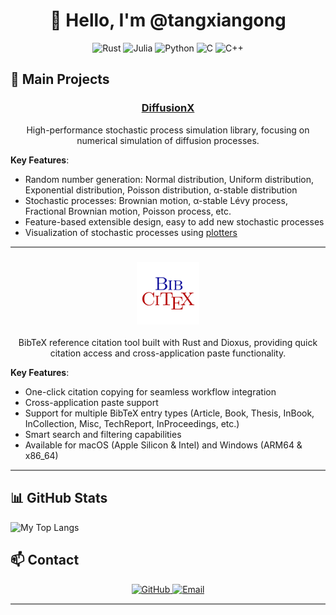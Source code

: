 <div align="center">

# 👋 Hello, I'm @tangxiangong
</div>

<div align="center">

<p>
<img src="https://img.shields.io/badge/Rust-F05032?style=for-the-badge&logo=rust&logoColor=white" alt="Rust" />
<img src="https://img.shields.io/badge/Julia-9558B2?style=for-the-badge&logo=julia&logoColor=white" alt="Julia" />
<img src="https://img.shields.io/badge/Python-3776AB?style=for-the-badge&logo=python&logoColor=white" alt="Python" />
<img src="https://img.shields.io/badge/C-00599C?style=for-the-badge&logo=c&logoColor=white" alt="C" />
<img src="https://img.shields.io/badge/C%2B%2B-00599C?style=for-the-badge&logo=c%2B%2B&logoColor=white" alt="C++" />
</p>
</div>

## 🔭 Main Projects

<div align="center">
<h3><a href="https://github.com/tangxiangong/diffusionx">DiffusionX</a></h3>
<p>High-performance stochastic process simulation library, focusing on numerical simulation of diffusion processes.
</p>
</div>

**Key Features**:
- Random number generation: Normal distribution, Uniform distribution, Exponential distribution, Poisson distribution, α-stable distribution
- Stochastic processes: Brownian motion, α-stable Lévy process, Fractional Brownian motion, Poisson process, etc.
- Feature-based extensible design, easy to add new stochastic processes
- Visualization of stochastic processes using [plotters](https://github.com/plotters-rs/plotters)

<hr style="height:2px;border-width:0;color:gray;background-color:gray">

<div align="center">
<h3><a href="https://github.com/tangxiangong/bibcitex">
    <img src="assets/bibcitex.png" alt="BibCitex" width="100" height="100"/>
</a></h3>
<p>BibTeX reference citation tool built with Rust and Dioxus, providing quick citation access and cross-application paste functionality.
</p>
</div>

**Key Features**:
- One-click citation copying for seamless workflow integration
- Cross-application paste support
- Support for multiple BibTeX entry types (Article, Book, Thesis, InBook, InCollection, Misc, TechReport, InProceedings, etc.)
- Smart search and filtering capabilities
- Available for macOS (Apple Silicon & Intel) and Windows (ARM64 & x86_64)

<hr style="height:2px;border-width:0;color:gray;background-color:gray">

## 📊 GitHub Stats
![My Top Langs](https://github-readme-stats.vercel.app/api/top-langs/?username=tangxiangong&theme=vue&show_icons=true&layout=compact&hide=jupyter%20notebook,css)

## 📫 Contact

<div align="center">
  <a href="https://github.com/tangxiangong">
    <img src="https://img.shields.io/badge/GitHub-100000?style=for-the-badge&logo=github&logoColor=white" alt="GitHub" />
  </a>
  <a href="mailto:tangxiangong@gmail.com">
    <img src="https://img.shields.io/badge/Email-D14836?style=for-the-badge&logo=gmail&logoColor=white" alt="Email" />
  </a>
</div>

<hr style="height:2px;border-width:0;color:gray;background-color:gray">
